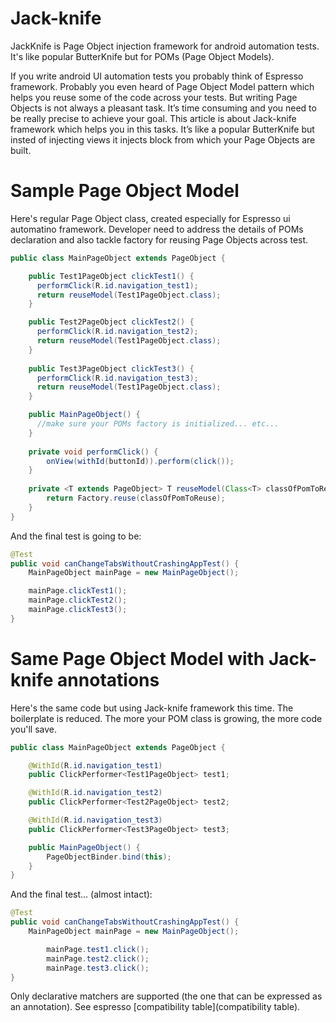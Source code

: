 # Jack-knife
JackKnife is Page Object injection framework for android automation tests. It's like popular ButterKnife but for POMs (Page Object Models).

If you write android UI automation tests you probably think of Espresso framework. Probably you even heard of Page Object Model pattern which helps you reuse some of the code across your tests. But writing Page Objects is not always a pleasant task. It’s time consuming and you need to be really precise to achieve your goal. This article is about Jack-knife framework which helps you in this tasks. It’s like a popular ButterKnife but insted of injecting views it injects block from which your Page Objects are built.

# Sample Page Object Model
Here's regular Page Object class, created especially for Espresso ui automatino framework. Developer need to address the details of POMs declaration and also tackle factory for reusing Page Objects across test.

```java
public class MainPageObject extends PageObject {

    public Test1PageObject clickTest1() {
      performClick(R.id.navigation_test1);
      return reuseModel(Test1PageObject.class);
    }

    public Test2PageObject clickTest2() {
      performClick(R.id.navigation_test2);
      return reuseModel(Test1PageObject.class);
    }
    
    public Test3PageObject clickTest3() {
      performClick(R.id.navigation_test3);
      return reuseModel(Test1PageObject.class);
    }

    public MainPageObject() {
      //make sure your POMs factory is initialized... etc...
    }
    
    private void performClick() {
        onView(withId(buttonId)).perform(click());
    }
    
    private <T extends PageObject> T reuseModel(Class<T> classOfPomToReuse) {
        return Factory.reuse(classOfPomToReuse);
    }
}
```

And the final test is going to be:
```java
@Test
public void canChangeTabsWithoutCrashingAppTest() {
    MainPageObject mainPage = new MainPageObject();

    mainPage.clickTest1();
    mainPage.clickTest2();
    mainPage.clickTest3();
}
```
# Same Page Object Model with Jack-knife annotations
Here's the same code but using Jack-knife framework this time. The boilerplate is reduced. The more your POM class is growing, the more code you'll save.

```java
public class MainPageObject extends PageObject {

    @WithId(R.id.navigation_test1)
    public ClickPerformer<Test1PageObject> test1;

    @WithId(R.id.navigation_test2)
    public ClickPerformer<Test2PageObject> test2;

    @WithId(R.id.navigation_test3)
    public ClickPerformer<Test3PageObject> test3;

    public MainPageObject() {
        PageObjectBinder.bind(this);
    }
}
```

And the final test... (almost intact):
```java
@Test
public void canChangeTabsWithoutCrashingAppTest() {
    MainPageObject mainPage = new MainPageObject();

        mainPage.test1.click();
        mainPage.test2.click();
        mainPage.test3.click();
}
```
Only declarative matchers are supported (the one that can be expressed as an annotation). See espresso 
[compatibility table](compatibility table).
